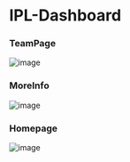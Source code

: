 # IPL-Dashboard

### TeamPage
![image](https://user-images.githubusercontent.com/54637394/120401149-513ee680-c30d-11eb-9c79-34329fb7e4ae.png)

### MoreInfo
![image](https://user-images.githubusercontent.com/54637394/120401259-92cf9180-c30d-11eb-96d0-2547ff443608.png)
### Homepage
![image](https://user-images.githubusercontent.com/54637394/120401097-39fff900-c30d-11eb-9e02-710247d23722.png)
